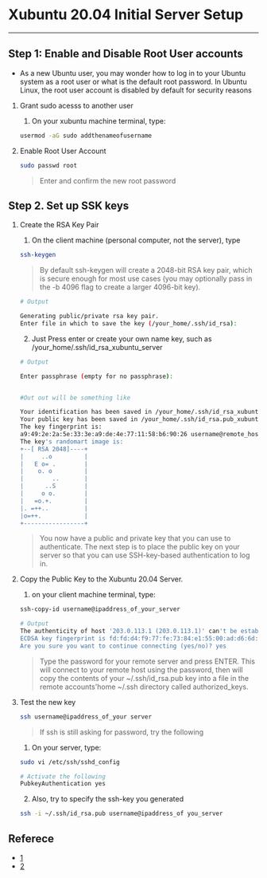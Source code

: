# Xubuntu 20.04 Initial Server Setup 

-----------------------------------------------------

##  Step 1: Enable and Disable Root User accounts

* As a new Ubuntu user, you may wonder how to log in to your Ubuntu system as a root user or what is the default root password. In Ubuntu Linux, the root user account is disabled by default for security reasons

1. Grant sudo acesss to another user

    1. On your xubuntu machine terminal, type:
    
    ```sh
    usermod -aG sudo addthenameofusername
    ```

2. Enable Root User Account

    ```sh
    sudo passwd root
    ```

    > Enter and confirm the new root password


## Step 2. Set up SSK keys

1. Create the RSA Key Pair

    1. On the client machine (personal computer, not the server), type 
    
    ```sh
    ssh-keygen
    ```
    > By default ssh-keygen will create a 2048-bit RSA key pair, which is secure enough for most use cases (you may optionally pass in the -b 4096 flag to create a larger 4096-bit key).

    ```sh 
    # Output
    
    Generating public/private rsa key pair.
    Enter file in which to save the key (/your_home/.ssh/id_rsa):
    
    ```
    2. Just Press enter or create your own name key, such as /your_home/.ssh/id_rsa_xubuntu_server 

    ```sh
    # Output
    
    Enter passphrase (empty for no passphrase):
    ```

    ```sh
    
    #Out out will be something like
    
    Your identification has been saved in /your_home/.ssh/id_rsa_xubuntu_server.
    Your public key has been saved in /your_home/.ssh/id_rsa.pub_xubuntu_server.
    The key fingerprint is:
    a9:49:2e:2a:5e:33:3e:a9:de:4e:77:11:58:b6:90:26 username@remote_host
    The key's randomart image is:
    +--[ RSA 2048]----+
    |     ..o         |
    |   E o= .        |
    |    o. o         |
    |        ..       |
    |      ..S        |
    |     o o.        |
    |   =o.+.         |
    |. =++..          |
    |o=++.            |
    +-----------------+
    ```
    > You now have a public and private key that you can use to authenticate. The next step is to place the public key on your server so that you can use SSH-key-based authentication to log in.

2. Copy the Public Key to the Xubuntu 20.04 Server.

    1. on your client machine terminal, type:
    
    ```sh
    ssh-copy-id username@ipaddress_of_your_server
    
    # Output
    The authenticity of host '203.0.113.1 (203.0.113.1)' can't be established.
    ECDSA key fingerprint is fd:fd:d4:f9:77:fe:73:84:e1:55:00:ad:d6:6d:22:fe.
    Are you sure you want to continue connecting (yes/no)? yes
    
    ```
    > Type the password for your remote server and press ENTER.
    > This will connect to your remote host using the password, then will copy the contents of your ~/.ssh/id_rsa.pub key into a file in the remote accounts'home ~/.ssh directory called authorized_keys.


3. Test the new key

    ```sh
    ssh username@ipaddress_of_your server
    ```
    > If ssh is still asking for password, try the following


    1. On your server, type:
    
    ```sh
    sudo vi /etc/ssh/sshd_config

    # Activate the following
    PubkeyAuthentication yes
    ```
    
    2. Also, try to specify the ssh-key you generated

    ```sh
    ssh -i ~/.ssh/id_rsa.pub username@ipaddress_of you_server
    ```







## Referece

* [1](https://linuxhandbook.com/things-to-do-after-installing-linux-server/) 
* [2](https://www.digitalocean.com/community/tutorials/how-to-set-up-ssh-keys-on-ubuntu-1804)


